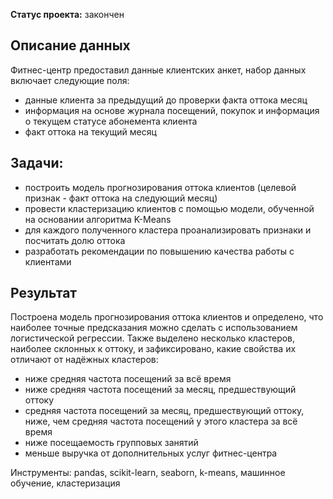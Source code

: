 **Статус проекта:** закончен

## Описание данных

Фитнес-центр предоставил данные клиентских анкет, набор данных включает следующие поля:

- данные клиента за предыдущий до проверки факта оттока месяц
- информация на основе журнала посещений, покупок и информация о текущем статусе абонемента клиента
- факт оттока на текущий месяц

## Задачи:

- построить модель прогнозирования оттока клиентов (целевой признак - факт оттока на следующий месяц)
- провести кластеризацию клиентов с помощью модели, обученной на основании алгоритма K-Means
- для каждого полученного кластера проанализировать признаки и посчитать долю оттока
- разработать рекомендации по повышению качества работы с клиентами

## Результат

Построена модель прогнозирования оттока клиентов и определено, что наиболее точные предсказания можно сделать с использованием логистической регрессии. Также выделено несколько кластеров, наиболее склонных к оттоку, и зафиксировано, какие свойства их отличают от надёжных кластеров:

- ниже средняя частота посещений за всё время
- ниже средняя частота посещений за месяц, предшествующий оттоку
- средняя частота посещений за месяц, предшествующий оттоку, ниже, чем средняя частота посещений у этого кластера за всё время
- ниже посещаемость групповых занятий
- меньше выручка от дополнительных услуг фитнес-центра

Инструменты: pandas, scikit-learn, seaborn, k-means, машинное обучение, кластеризация
